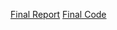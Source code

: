 [Final Report](https://docs.google.com/document/d/1ZD5MbX068dSY-3Pa0qkW-4wTtu1ReHlq_164MaBEAvU/edit?usp=sharing)
[Final Code](https://colab.research.google.com/drive/185ueSQfEMBkGocvfsfUF3Xj9LhntnJFr?usp=sharing)

